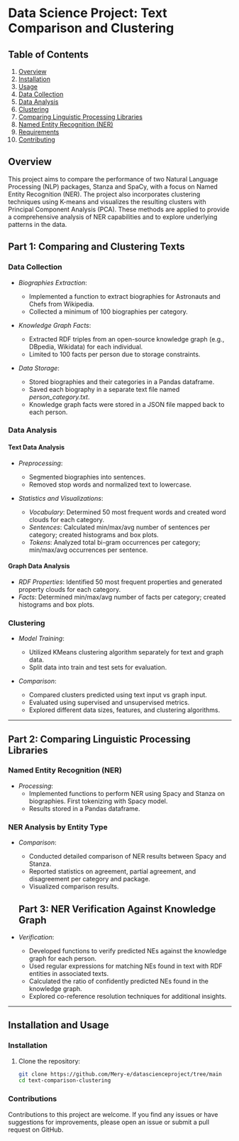# Data Science Project: Text Comparison and Clustering   
    
## Table of Contents

1. [Overview](#overview)
2. [Installation](#Installation)
3. [Usage](#Usage)
4. [Data Collection](#data-collection)
5. [Data Analysis](#data-analysis)
6. [Clustering](#clustering)
7. [Comparing Linguistic Processing Libraries](#comparing-linguistic-processing-libraries)
8. [Named Entity Recognition (NER)](#named-entity-recognition-ner)
9. [Requirements](#requirements)
10. [Contributing](#contributing)


## Overview
This project aims to compare the performance of two Natural Language Processing (NLP) packages, Stanza and SpaCy, with a focus on Named Entity Recognition (NER). The project also incorporates clustering techniques using K-means and visualizes the resulting clusters with Principal Component Analysis (PCA). These methods are applied to provide a comprehensive analysis of NER capabilities and to explore underlying patterns in the data.

## Part 1: Comparing and Clustering Texts

### Data Collection

- *Biographies Extraction*: 
  - Implemented a function to extract biographies for Astronauts and Chefs from Wikipedia.
  - Collected a minimum of 100 biographies per category.
  
- *Knowledge Graph Facts*: 
  - Extracted RDF triples from an open-source knowledge graph (e.g., DBpedia, Wikidata) for each individual.
  - Limited to 100 facts per person due to storage constraints.
  
- *Data Storage*: 
  - Stored biographies and their categories in a Pandas dataframe.
  - Saved each biography in a separate text file named *person_category.txt*.
  - Knowledge graph facts were stored in a JSON file mapped back to each person.

### Data Analysis

#### Text Data Analysis

- *Preprocessing*: 
  - Segmented biographies into sentences.
  - Removed stop words and normalized text to lowercase.

- *Statistics and Visualizations*: 
  - *Vocabulary*: Determined 50 most frequent words and created word clouds for each category.
  - *Sentences*: Calculated min/max/avg number of sentences per category; created histograms and box plots.
  - *Tokens*: Analyzed total bi-gram occurrences per category; min/max/avg occurrences per sentence.

#### Graph Data Analysis

- *RDF Properties*: Identified 50 most frequent properties and generated property clouds for each category.
- *Facts*: Determined min/max/avg number of facts per category; created histograms and box plots.

### Clustering

- *Model Training*: 
  - Utilized KMeans clustering algorithm separately for text and graph data.
  - Split data into train and test sets for evaluation.

- *Comparison*: 
  - Compared clusters predicted using text input vs graph input.
  - Evaluated using supervised and unsupervised metrics.
  - Explored different data sizes, features, and clustering algorithms.

---

## Part 2: Comparing Linguistic Processing Libraries

### Named Entity Recognition (NER)

- *Processing*: 
  - Implemented functions to perform NER using Spacy and Stanza on biographies. First tokenizing with Spacy model. 
  - Results stored in a Pandas dataframe.

### NER Analysis by Entity Type

- *Comparison*: 
  - Conducted detailed comparison of NER results between Spacy and Stanza.
  - Reported statistics on agreement, partial agreement, and disagreement per category and package.
  - Visualized comparison results.
  
  ## Part 3: NER Verification Against Knowledge Graph

- *Verification*: 
  - Developed functions to verify predicted NEs against the knowledge graph for each person.
  - Used regular expressions for matching NEs found in text with RDF entities in associated texts.
  - Calculated the ratio of confidently predicted NEs found in the knowledge graph.
  - Explored co-reference resolution techniques for additional insights.

---

## Installation and Usage

### Installation

1. Clone the repository:

   ```bash
   git clone https://github.com/Mery-e/datascienceproject/tree/main
   cd text-comparison-clustering
   ```

### Contributions
Contributions to this project are welcome. If you find any issues or have suggestions for improvements, please open an issue or submit a pull request on GitHub.
